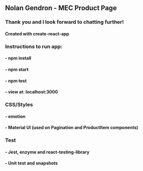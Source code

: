 ## Nolan Gendron - MEC Product Page
### Thank you and I look forward to chatting further!

#### Created with create-react-app
### Instructions to run app: 
#### - npm install
#### - npm start
#### - npm test
#### - view at: localhost:3000

### CSS/Styles
#### - emotion
#### - Material UI (used on Pagination and ProductItem  components)

### Test
#### - Jest, enzyme and react-testing-library
#### - Unit test and snapshots
 